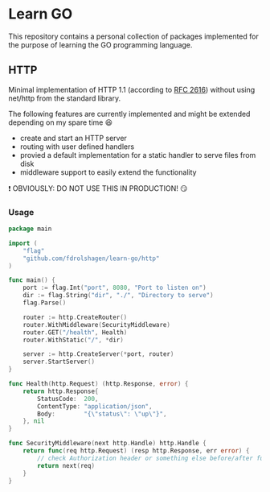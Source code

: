 
# Learn GO

This repository contains a personal collection of packages implemented for the purpose of learning the GO programming language.

## HTTP

Minimal implementation of HTTP 1.1 (according to [RFC 2616](https://datatracker.ietf.org/doc/html/rfc2616)) without using net/http from the standard library.

The following features are currently implemented and might be extended depending on my spare time :laughing:
- create and start an HTTP server
- routing with user defined handlers
- provied a default implementation for a static handler to serve files from disk
- middleware support to easily extend the functionality

:exclamation: OBVIOUSLY: DO NOT USE THIS IN PRODUCTION! :smirk:

### Usage

```go
package main

import (
	"flag"
	"github.com/fdrolshagen/learn-go/http"
)

func main() {
	port := flag.Int("port", 8080, "Port to listen on")
	dir := flag.String("dir", "./", "Directory to serve")
	flag.Parse()

	router := http.CreateRouter()
	router.WithMiddleware(SecurityMiddleware)
	router.GET("/health", Health)
	router.WithStatic("/", *dir)

	server := http.CreateServer(*port, router)
	server.StartServer()
}

func Health(http.Request) (http.Response, error) {
	return http.Response{
		StatusCode:  200,
		ContentType: "application/json",
		Body:        "{\"status\": \"up\"}",
	}, nil
}

func SecurityMiddleware(next http.Handle) http.Handle {
	return func(req http.Request) (resp http.Response, err error) {
		// check Authorization header or something else before/after further processing
		return next(req)
	}
}
```

